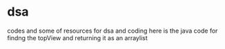# dsa
codes and some of resources for dsa and coding
here is the java code for findng the topView and returning it as an arraylist
